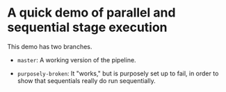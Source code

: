 # A quick demo of parallel and sequential stage execution

This demo has two branches.

* `master`: A working version of the pipeline. 

* `purposely-broken`: It "works," but is purposely set up to fail, in order to show that sequentials really do run sequentially.
